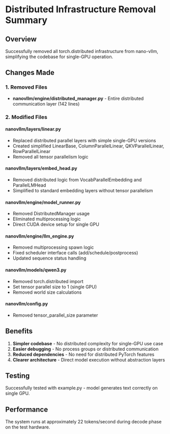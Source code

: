 # Distributed Infrastructure Removal Summary

## Overview
Successfully removed all torch.distributed infrastructure from nano-vllm, simplifying the codebase for single-GPU operation.

## Changes Made

### 1. Removed Files
- **nanovllm/engine/distributed_manager.py** - Entire distributed communication layer (142 lines)

### 2. Modified Files

#### nanovllm/layers/linear.py
- Replaced distributed parallel layers with simple single-GPU versions
- Created simplified LinearBase, ColumnParallelLinear, QKVParallelLinear, RowParallelLinear
- Removed all tensor parallelism logic

#### nanovllm/layers/embed_head.py
- Removed distributed logic from VocabParallelEmbedding and ParallelLMHead
- Simplified to standard embedding layers without tensor parallelism

#### nanovllm/engine/model_runner.py
- Removed DistributedManager usage
- Eliminated multiprocessing logic
- Direct CUDA device setup for single GPU

#### nanovllm/engine/llm_engine.py
- Removed multiprocessing spawn logic
- Fixed scheduler interface calls (add/schedule/postprocess)
- Updated sequence status handling

#### nanovllm/models/qwen3.py
- Removed torch.distributed import
- Set tensor parallel size to 1 (single GPU)
- Removed world size calculations

#### nanovllm/config.py
- Removed tensor_parallel_size parameter

## Benefits
1. **Simpler codebase** - No distributed complexity for single-GPU use case
2. **Easier debugging** - No process groups or distributed communication
3. **Reduced dependencies** - No need for distributed PyTorch features
4. **Clearer architecture** - Direct model execution without abstraction layers

## Testing
Successfully tested with example.py - model generates text correctly on single GPU.

## Performance
The system runs at approximately 22 tokens/second during decode phase on the test hardware.